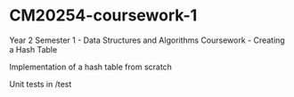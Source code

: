 # CM20254-coursework-1
Year 2 Semester 1 - Data Structures and Algorithms Coursework - Creating a Hash Table

Implementation of a hash table from scratch

Unit tests in /test
